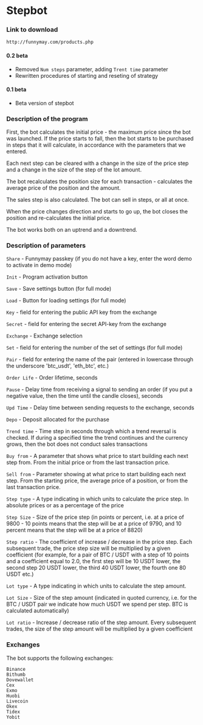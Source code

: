 # Stepbot

### Link to download

`http://funnymay.com/products.php`

#### 0.2 beta
* Removed `Num steps` parameter, adding `Trent time` parameter
* Rewritten procedures of starting and reseting of strategy

#### 0.1 beta
* Beta version of stepbot

### Description of the program

First, the bot calculates the initial price - the maximum price since the bot was launched. If the price starts to fall, then the bot starts to be purchased in steps that it will calculate, in accordance with the parameters that we entered.

Each next step can be cleared with a change in the size of the price step and a change in the size of the step of the lot amount.

The bot recalculates the position size for each transaction - calculates the average price of the position and the amount.

The sales step is also calculated. The bot can sell in steps, or all at once.

When the price changes direction and starts to go up, the bot closes the position and re-calculates the initial price.

The bot works both on an uptrend and a downtrend.

### Description of parameters

`Share` - Funnymay passkey (if you do not have a key, enter the word demo to activate in demo mode)

`Init` - Program activation button

`Save` - Save settings button (for full mode)

`Load` - Button for loading settings (for full mode)

`Key` - field for entering the public API key from the exchange

`Secret` - field for entering the secret API-key from the exchange

`Exchange` - Exchange selection

`Set` - field for entering the number of the set of settings (for full mode)

`Pair` - field for entering the name of the pair (entered in lowercase through the underscore 'btc_usdt', 'eth_btc', etc.)

`Order Life` - Order lifetime, seconds

`Pause` - Delay time from receiving a signal to sending an order (if you put a negative value, then the time until the candle closes), seconds

`Upd Time` - Delay time between sending requests to the exchange, seconds

`Depo` - Deposit allocated for the purchase

`Trend time` - Time step in seconds through which a trend reversal is checked. If during a specified time the trend continues and the currency grows, then the bot does not conduct sales transactions 

`Buy from` - A parameter that shows what price to start building each next step from. From the initial price or from the last transaction price.

`Sell from` - Parameter showing at what price to start building each next step. From the starting price, the average price of a position, or from the last transaction price.

`Step type` - A type indicating in which units to calculate the price step. In absolute prices or as a percentage of the price

`Step Size` - Size of the price step (in points or percent, i.e. at a price of 9800 - 10 points means that the step will be at a price of 9790, and 10 percent means that the step will be at a price of 8820)

`Step ratio` - The coefficient of increase / decrease in the price step. Each subsequent trade, the price step size will be multiplied by a given coefficient (for example, for a pair of BTC / USDT with a step of 10 points and a coefficient equal to 2.0, the first step will be 10 USDT lower, the second step 20 USDT lower, the third 40 USDT lower, the fourth one 80 USDT etc.)

`Lot type` - A type indicating in which units to calculate the step amount.

`Lot Size` - Size of the step amount (indicated in quoted currency, i.e. for the BTC / USDT pair we indicate how much USDT we spend per step. BTC is calculated automatically)

`Lot ratio` - Increase / decrease ratio of the step amount. Every subsequent trades, the size of the step amount will be multiplied by a given coefficient

### Exchanges

The bot supports the following exchanges:
```
Binance
Bithumb
Dovewallet
Cex
Exmo
Huobi
Livecoin
Okex
Tidex
Yobit
```
